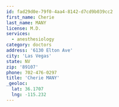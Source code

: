 ```yaml
---
id: fad29d0e-79f0-4aa4-8142-d7cd9b039cc2
first_name: Cherie
last_name: MANY
license: M.D.
services:
  - anesthesiology
category: doctors
address: '6130 Elton Ave'
city: 'Las Vegas'
state: NV
zip: '89107'
phone: 702-476-0297
title: 'Cherie MANY'
_geoloc:
  lat: 36.1707
  lng: -115.232
---
```

